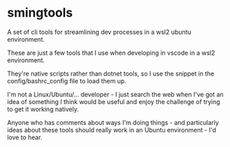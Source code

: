 # smingtools
A set of cli tools for streamlining dev processes in a wsl2 ubuntu environment.

These are just a few tools that I use when developing in vscode in a wsl2 environment.

They're native scripts rather than dotnet tools, so I use the snippet in the config/bashrc_config file to load them up.

I'm not a Linux/Ubuntu/... developer - I just search the web when I've got an idea of something I think would be useful
and enjoy the challenge of trying to get it working natively.

Anyone who has comments about ways I'm doing things - and particularly ideas about these tools should really
work in an Ubuntu environment - I'd love to hear.